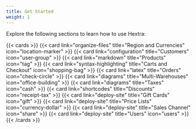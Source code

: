 ```yaml
---
title: Get Started
weight: 1
---
```


Explore the following sections to learn how to use Hextra:

<!--more-->

{{< cards >}}
  {{< card link="organize-files" title="Region and Currencies" icon="location-marker" >}}
  {{< card link="configuration" title="Customers" icon="user-group" >}}
  {{< card link="markdown" title="Products" icon="tag" >}}
  {{< card link="syntax-highlighting" title="Carts and Checkout" icon="shopping-bag" >}}
  {{< card link="latex" title="Orders" icon="check-circle" >}}
  {{< card link="diagrams" title="Multi-Warehouses" icon="office-building" >}}
  {{< card link="diagrams" title="Taxes" icon="cash" >}}
  {{< card link="shortcodes" title="Discounts" icon="receipt-tax" >}}
  {{< card link="deploy-site" title="Gift Cards" icon="gift" >}}
  {{< card link="deploy-site" title="Price Lists" icon="currency-dollar" >}}
  {{< card link="deploy-site" title="Sales Channel" icon="share" >}}
  {{< card link="deploy-site" title="Users" icon="users" >}}
{{< /cards >}}